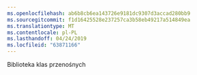 ```yaml
---
ms.openlocfilehash: ab6b8cb6ea143726e9181dc9307d3accad280bb9
ms.sourcegitcommit: f1d16425528e237257ca3b58eb49217a514849ea
ms.translationtype: MT
ms.contentlocale: pl-PL
ms.lasthandoff: 04/24/2019
ms.locfileid: "63871166"
---
```

Biblioteka klas przenośnych
